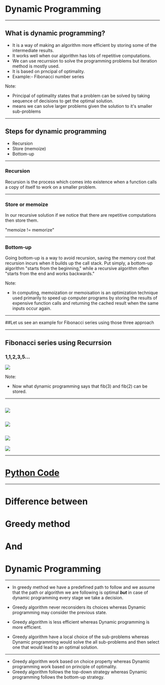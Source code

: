 # Dynamic Programming

---

## What is dynamic programming?
- It is a way of making an algorithm more efficient by storing some of the intermediate results.
- It works well when our algorithm has lots of repetitive computations.
- We can use recurrsion to solve the programming problems but iteration method is mostly used.
- It is based on prncipal of optimality.
- Example:- Fibonacci number series


Note:
- Principal of optimality states that a problem can be solved by taking sequence of decisions to get the optimal solution.
- means we can solve larger problems given the solution to it's smaller sub-problems

---

## Steps for dynamic programming

- Recursion
- Store (memoize)
- Bottom-up 

---
### Recursion
Recursion is the process which comes into existence when a function calls a copy of itself to work on a smaller problem. 

---
### Store or memoize
In our recursive solution if we notice that there are repetitive computations then store them.

"memoize != memorize"

---
### Bottom-up 
Going bottom-up is a way to avoid recursion, saving the memory cost that recursion incurs when it builds up the call stack. Put simply, a bottom-up algorithm "starts from the beginning," while a recursive algorithm often "starts from the end and works backwards."

Note:
- In computing, memoization or memoisation is an optimization technique used primarily to speed up computer programs by storing the results of expensive function calls and returning the cached result when the same inputs occur again.


---
##Let us see an example for Fibonacci series using those three approach

---
## Fibonacci series using Recurrsion
### 1,1,2,3,5...

![](https://lab.gdy.club/~mehta/fibrecursion.png) 

Note:
- Now what dynamic programming says that fib(3) and fib(2) can be stored.


---
![](https://lab.gdy.club/~mehta/memo1.png)
---
![](https://lab.gdy.club/~mehta/memo2.png)
---
![](https://lab.gdy.club/~mehta/memo3.png)
---

![](https://lab.gdy.club/~mehta/bottom-up.png)

---
# [Python Code](https://scraping-suhelmehta.notebooks.azure.com/j/notebooks/Dynamic%20programming.ipynb)

---
# Difference between 
# Greedy method
# And
# Dynamic Programming

---
- In greedy method we have a predefined path to follow and we assume that the path or algorithm we are following is optimal ***but*** in case of dynamic programming every stage we take a decision.

- Greedy algorithm never reconsiders its choices whereas Dynamic programming may consider the previous state.
- Greedy algorithm is less efficient whereas Dynamic programming is more efficient.
- Greedy algorithm have a local choice of the sub-problems whereas Dynamic programming would solve the all sub-problems and then select one that would lead to an optimal solution.

---
- Greedy algorithm work based on choice property whereas Dynamic programming work based on principle of optimality.
- Greedy algorithm follows the top-down strategy whereas Dynamic programming follows the bottom-up strategy.
